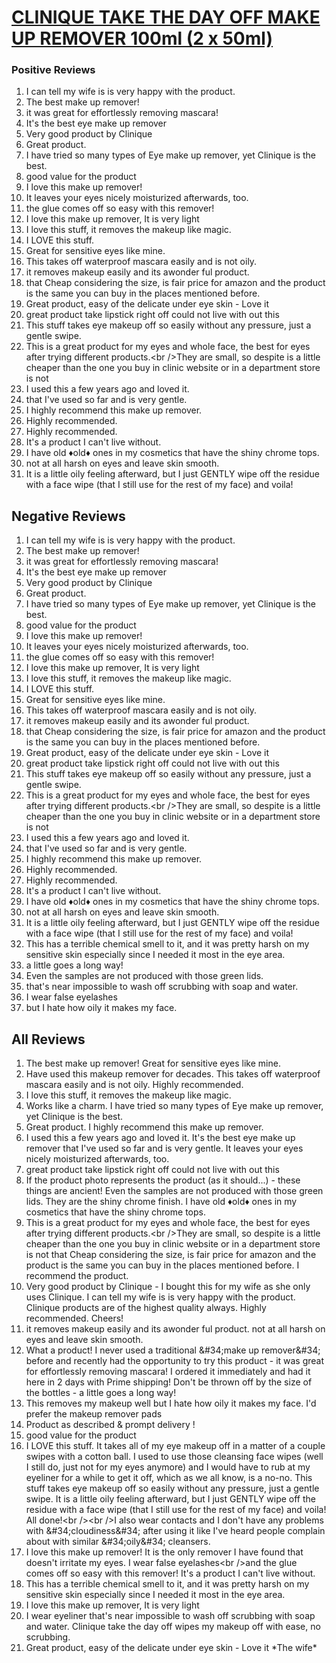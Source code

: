 # [CLINIQUE TAKE THE DAY OFF MAKE UP REMOVER 100ml (2 x 50ml)](https://products.checkmycream.com/products/CLINIQUE-TAKE-THE-DAY-OFF-MAKE-UP-REMOVER-100ml-(2-x-50ml).html)

### Positive Reviews

<ol>
      <li>I can tell my wife is is very happy with the product.</li>
      <li>The best make up remover!  </li>
      <li>it was great for effortlessly removing mascara!  </li>
      <li>It&#x27;s the best eye make up remover</li>
      <li>Very good product by Clinique</li>
      <li>Great product.  </li>
      <li>I have tried so many types of Eye make up remover, yet Clinique is the best.</li>
      <li>good value for the product</li>
      <li>I love this make up remover!</li>
      <li>It leaves your eyes nicely moisturized afterwards, too.</li>
      <li>the glue comes off so easy with this remover!</li>
      <li>I love this make up remover, It is very light</li>
      <li>I love this stuff, it removes the makeup like magic.</li>
      <li>I LOVE this stuff.  </li>
      <li>Great for sensitive eyes like mine.</li>
      <li>This takes off waterproof mascara easily and is not oily.</li>
      <li>it removes makeup easily and its awonder ful product.</li>
      <li>that Cheap considering the size, is fair price for amazon and the product is the same you can buy in the places mentioned before.</li>
      <li>Great product, easy of the delicate under eye skin - Love it</li>
      <li>great product take lipstick right off could not live with out this</li>
      <li>This stuff takes eye makeup off so easily without any pressure, just a gentle swipe.  </li>
      <li>This is a great product for my eyes and whole face, the best for eyes after trying different products.&lt;br /&gt;They are small, so despite is a little cheaper than the one you buy in clinic website or in a department store is not</li>
      <li>I used this a few years ago and loved it.</li>
      <li>that I&#x27;ve used so far and is very gentle.</li>
      <li>I highly recommend this make up remover.</li>
      <li>Highly recommended.</li>
      <li>Highly recommended.</li>
      <li>It&#x27;s a product I can&#x27;t live without.</li>
      <li>I have old ♦old♦ ones in my cosmetics that have the shiny chrome tops.</li>
      <li>not at all harsh on eyes and leave skin smooth.</li>
      <li>It is a little oily feeling afterward, but I just GENTLY wipe off the residue with a face wipe (that I still use for the rest of my face) and voila!</li>
</ol>


<h2>Negative Reviews</h2>
<ol>
<li> I can tell my wife is is very happy with the product.</li>
<li> The best make up remover!  </li>
<li> it was great for effortlessly removing mascara!  </li>
<li> It&#x27;s the best eye make up remover</li>
<li> Very good product by Clinique</li>
<li> Great product.  </li>
<li> I have tried so many types of Eye make up remover, yet Clinique is the best.</li>
<li> good value for the product</li>
<li> I love this make up remover!</li>
<li> It leaves your eyes nicely moisturized afterwards, too.</li>
<li> the glue comes off so easy with this remover!</li>
<li> I love this make up remover, It is very light</li>
<li> I love this stuff, it removes the makeup like magic.</li>
<li> I LOVE this stuff.  </li>
<li> Great for sensitive eyes like mine.</li>
<li> This takes off waterproof mascara easily and is not oily.</li>
<li> it removes makeup easily and its awonder ful product.</li>
<li> that Cheap considering the size, is fair price for amazon and the product is the same you can buy in the places mentioned before.</li>
<li> Great product, easy of the delicate under eye skin - Love it</li>
<li> great product take lipstick right off could not live with out this</li>
<li> This stuff takes eye makeup off so easily without any pressure, just a gentle swipe.  </li>
<li> This is a great product for my eyes and whole face, the best for eyes after trying different products.&lt;br /&gt;They are small, so despite is a little cheaper than the one you buy in clinic website or in a department store is not</li>
<li> I used this a few years ago and loved it.</li>
<li> that I&#x27;ve used so far and is very gentle.</li>
<li> I highly recommend this make up remover.</li>
<li> Highly recommended.</li>
<li> Highly recommended.</li>
<li> It&#x27;s a product I can&#x27;t live without.</li>
<li> I have old ♦old♦ ones in my cosmetics that have the shiny chrome tops.</li>
<li> not at all harsh on eyes and leave skin smooth.</li>
<li> It is a little oily feeling afterward, but I just GENTLY wipe off the residue with a face wipe (that I still use for the rest of my face) and voila!</li>
<li> This has a terrible chemical smell to it, and it was pretty harsh on my sensitive skin especially since I needed it most in the eye area.</li>
<li> a little goes a long way!</li>
<li> Even the samples are not produced with those green lids.  </li>
<li> that&#x27;s near impossible to wash off scrubbing with soap and water.  </li>
<li> I wear false eyelashes</li>
<li> but I hate how oily it makes my face.</li>
</ol>

<h2>All Reviews</h2>

<ol>
    <li> The best make up remover!  Great for sensitive eyes like mine.</li>
    <li> Have used this makeup remover for decades. This takes off waterproof mascara easily and is not oily. Highly recommended.</li>
    <li> I love this stuff, it removes the makeup like magic.</li>
    <li> Works like a charm.  I have tried so many types of Eye make up remover, yet Clinique is the best.</li>
    <li> Great product.  I highly recommend this make up remover.</li>
    <li> I used this a few years ago and loved it. It&#x27;s the best eye make up remover that I&#x27;ve used so far and is very gentle. It leaves your eyes nicely moisturized afterwards, too.</li>
    <li> great product take lipstick right off could not live with out this</li>
    <li> If the product photo represents the product (as it should...) - these things are ancient! Even the samples are not produced with those green lids.  They are the shiny chrome finish.  I have old ♦old♦ ones in my cosmetics that have the shiny chrome tops.</li>
    <li> This is a great product for my eyes and whole face, the best for eyes after trying different products.&lt;br /&gt;They are small, so despite is a little cheaper than the one you buy in clinic website or in a department store is not that Cheap considering the size, is fair price for amazon and the product is the same you can buy in the places mentioned before. I recommend the product.</li>
    <li> Very good product by Clinique - I bought this for my wife as she only uses Clinique. I can tell my wife is is very happy with the product. Clinique products are of the highest quality always. Highly recommended. Cheers!</li>
    <li> it removes makeup easily and its awonder ful product. not at all harsh on eyes and leave skin smooth.</li>
    <li> What a product!  I never used a traditional &amp;#34;make up remover&amp;#34; before  and recently had the opportunity to try this product -  it was great for effortlessly removing mascara!  I ordered it immediately and had it here in 2 days with Prime shipping!  Don&#x27;t be thrown off by the size of the bottles -  a little goes a long way!</li>
    <li> This removes my makeup well but I hate how oily it makes my face. I&#x27;d prefer the makeup remover pads</li>
    <li> Product as described &amp; prompt delivery !</li>
    <li> good value for the product</li>
    <li> I LOVE this stuff.  It takes all of my eye makeup off in a matter of a couple swipes with a cotton ball.  I used to use those cleansing face wipes (well I still do, just not for my eyes anymore) and I would have to rub at my eyeliner for a while to get it off, which as we all know, is a no-no.  This stuff takes eye makeup off so easily without any pressure, just a gentle swipe.  It is a little oily feeling afterward, but I just GENTLY wipe off the residue with a face wipe (that I still use for the rest of my face) and voila! All done!&lt;br /&gt;&lt;br /&gt;I also wear contacts and I don&#x27;t have any problems with &amp;#34;cloudiness&amp;#34; after using it like I&#x27;ve heard people complain about with similar &amp;#34;oily&amp;#34; cleansers.</li>
    <li> I love this make up remover! It is the only remover I have found that doesn&#x27;t irritate my eyes. I wear false eyelashes&lt;br /&gt;and the glue comes off so easy with this remover! It&#x27;s a product I can&#x27;t live without.</li>
    <li> This has a terrible chemical smell to it, and it was pretty harsh on my sensitive skin especially since I needed it most in the eye area.</li>
    <li> I love this make up remover, It is very light</li>
    <li> I wear eyeliner that&#x27;s near impossible to wash off scrubbing with soap and water.  Clinique take the day off wipes my makeup off with ease, no scrubbing.</li>
    <li> Great product, easy of the delicate under eye skin - Love it *The wife*</li>
</ol>




